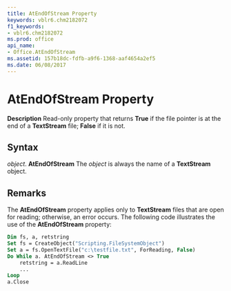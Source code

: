 ```yaml
---
title: AtEndOfStream Property
keywords: vblr6.chm2182072
f1_keywords:
- vblr6.chm2182072
ms.prod: office
api_name:
- Office.AtEndOfStream
ms.assetid: 157b18dc-fdfb-a9f6-1368-aaf4654a2ef5
ms.date: 06/08/2017
---
```



# AtEndOfStream Property



 **Description**
Read-only property that returns  **True** if the file pointer is at the end of a **TextStream** file; **False** if it is not.

## Syntax

_object_. **AtEndOfStream**
The  _object_ is always the name of a **TextStream** object.

## Remarks

The  **AtEndOfStream** property applies only to **TextStream** files that are open for reading; otherwise, an error occurs.
The following code illustrates the use of the  **AtEndOfStream** property:



```vb
Dim fs, a, retstring
Set fs = CreateObject("Scripting.FileSystemObject")
Set a = fs.OpenTextFile("c:\testfile.txt", ForReading, False)
Do While a. AtEndOfStream <> True
    retstring = a.ReadLine
    ...
Loop
a.Close

```


